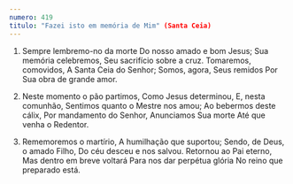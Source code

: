 ```yaml
---
numero: 419
titulo: "Fazei isto em memória de Mim" (Santa Ceia)
---
```

1. Sempre lembremo-no da morte
Do nosso amado e bom Jesus;
Sua memória celebremos,
Seu sacrifício sobre a cruz.
Tomaremos, comovidos,
A Santa Ceia do Senhor;
Somos, agora, Seus remidos
Por Sua obra de grande amor.

2. Neste momento o pão partimos,
Como Jesus determinou,
E, nesta comunhão,
Sentimos quanto o Mestre nos amou;
Ao bebermos deste cálix,
Por mandamento do Senhor,
Anunciamos Sua morte
Até que venha o Redentor.

3. Rememoremos o martírio,
A humilhação que suportou;
Sendo, de Deus, o amado Filho,
Do céu desceu e nos salvou.
Retornou ao Pai eterno,
Mas dentro em breve voltará
Para nos dar perpétua glória
No reino que preparado está.
